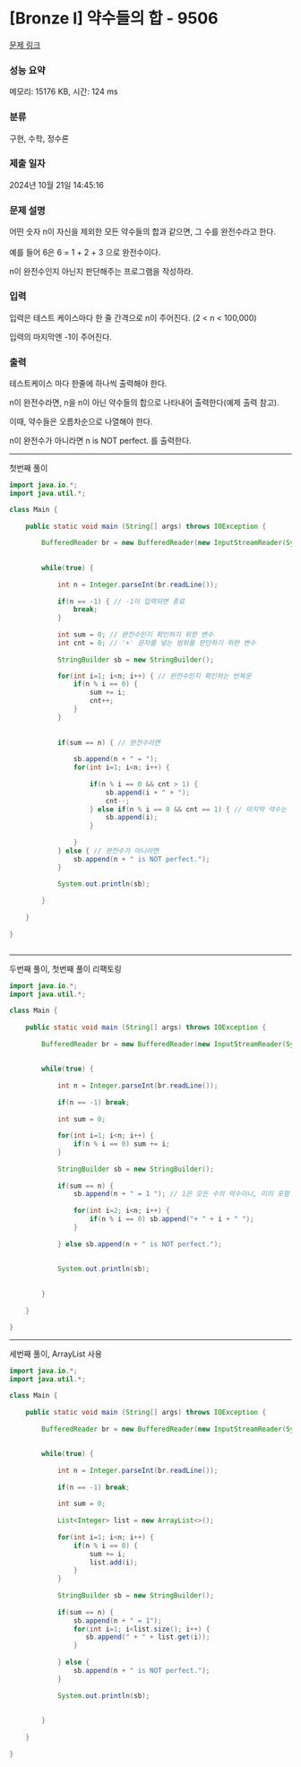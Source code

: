 # [Bronze I] 약수들의 합 - 9506 

[문제 링크](https://www.acmicpc.net/problem/9506) 

### 성능 요약

메모리: 15176 KB, 시간: 124 ms

### 분류

구현, 수학, 정수론

### 제출 일자

2024년 10월 21일 14:45:16

### 문제 설명

<p>어떤 숫자 n이 자신을 제외한 모든 약수들의 합과 같으면, <span style="line-height:1.6em">그 수를 완전수라고 한다. </span></p>

<p>예를 들어 6은 6 = 1 + 2 + 3 으로 완전수이다.</p>

<p>n이 완전수인지 아닌지 판단해주는 프로그램을 작성하라.</p>

### 입력 

 <p>입력은 테스트 케이스마다 한 줄 간격으로 n이 주어진다. (2 < n < 100,000)</p>

<p>입력의 마지막엔 -1이 주어진다.</p>

### 출력 

 <p>테스트케이스 마다 한줄에 하나씩 출력해야 한다.</p>

<p>n이 완전수라면, n을 n이 아닌 약수들의 합으로 나타내어 출력한다(예제 출력 참고).</p>

<p>이때, 약수들은 오름차순으로 나열해야 한다.</p>

<p>n이 완전수가 아니라면 n is NOT perfect. 를 출력한다.</p>

---


첫번째 풀이
```java
import java.io.*;
import java.util.*;

class Main {
    
	public static void main (String[] args) throws IOException {
	 
	    BufferedReader br = new BufferedReader(new InputStreamReader(System.in));
	    
	    
	    while(true) {
	        
	        int n = Integer.parseInt(br.readLine());
	        
	        if(n == -1) { // -1이 입력되면 종료
	            break;
	        }
	        
	        int sum = 0; // 완전수인지 확인하기 위한 변수
	        int cnt = 0; // '+' 문자를 넣는 범위를 판단하기 위한 변수
	        
	        StringBuilder sb = new StringBuilder();

	        for(int i=1; i<n; i++) { // 완전수인지 확인하는 반복문
	            if(n % i == 0) {
	                sum += i;    
	                cnt++;
	            }
	        }
	        
	        
	        if(sum == n) { // 완전수라면
	            
	            sb.append(n + " = ");
	            for(int i=1; i<n; i++) {
	                
	                if(n % i == 0 && cnt > 1) {
	                    sb.append(i + " + ");
	                    cnt--;
	                } else if(n % i == 0 && cnt == 1) { // 마지막 약수는 '+'을 넣지 않는다.
	                    sb.append(i);
	                }
	                
	            }
	        } else { // 완전수가 아니라면
	            sb.append(n + " is NOT perfect.");
	        }
            
            System.out.println(sb);
	        
	    }
 	    
	}
	    
}
	
```
---

두번째 풀이, 첫번째 풀이 리팩토링
```java
import java.io.*;
import java.util.*;

class Main {
    
	public static void main (String[] args) throws IOException {
	 
	    BufferedReader br = new BufferedReader(new InputStreamReader(System.in));
	    
	    
	    while(true) {
	        
	        int n = Integer.parseInt(br.readLine());
	        
	        if(n == -1) break;
	        
	        int sum = 0;
	        
	        for(int i=1; i<n; i++) {
	            if(n % i == 0) sum += i;
	        }
	        
	        StringBuilder sb = new StringBuilder();
	        
	        if(sum == n) {
	            sb.append(n + " = 1 "); // 1은 모든 수의 약수이니, 미리 포함 시키면 cnt을 사용할 필요 없게 됨. !! 
	            
	            for(int i=2; i<n; i++) {
	                if(n % i == 0) sb.append("+ " + i + " ");
	            }
	            
	        } else sb.append(n + " is NOT perfect.");
	        
	        
	        System.out.println(sb);
	
	        
	    }
 	    
	}
	    
}	

```

---

세번째 풀이, ArrayList 사용

```java
import java.io.*;
import java.util.*;

class Main {
    
	public static void main (String[] args) throws IOException {
	 
	    BufferedReader br = new BufferedReader(new InputStreamReader(System.in));
	    
	    
	    while(true) {
	        
	        int n = Integer.parseInt(br.readLine());
	        
	        if(n == -1) break;
	        
	        int sum = 0;
	        
	        List<Integer> list = new ArrayList<>();
	        
	        for(int i=1; i<n; i++) {
	            if(n % i == 0) {
	                sum += i;
	                list.add(i);
	            }
	        }
	        
	        StringBuilder sb = new StringBuilder();
	        
	        if(sum == n) {
	            sb.append(n + " = 1");
	            for(int i=1; i<list.size(); i++) {
	               sb.append(" + " + list.get(i));         
	            }
	            
	        } else {
	            sb.append(n + " is NOT perfect.");
	        }
	        
	        System.out.println(sb);
	
	        
	    }
 	    
	}
	    
}
	



```
